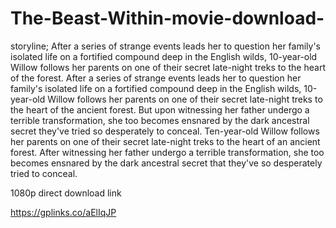 # The-Beast-Within-movie-download-
storyline; After a series of strange events leads her to question her family's isolated life on a fortified compound deep in the English wilds, 10-year-old Willow follows her parents on one of their secret late-night treks to the heart of the forest.
After a series of strange events leads her to question her family's isolated life on a fortified compound deep in the English wilds, 10-year-old Willow follows her parents on one of their secret late-night treks to the heart of the ancient forest. But upon witnessing her father undergo a terrible transformation, she too becomes ensnared by the dark ancestral secret they've tried so desperately to conceal.
Ten-year-old Willow follows her parents on one of their secret late-night treks to the heart of an ancient forest. After witnessing her father undergo a terrible transformation, she too becomes ensnared by the dark ancestral secret that they've so desperately tried to conceal.

1080p direct download link 

https://gplinks.co/aElIqJP
